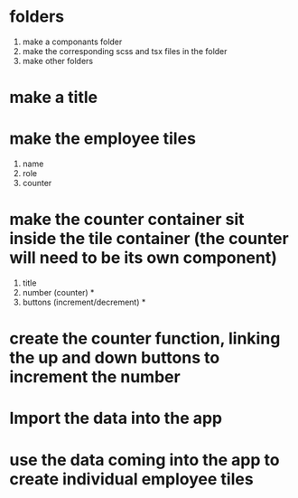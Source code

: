 # folders
1. make a componants folder
2. make the corresponding scss and tsx files in the folder
3. make other folders 

# make a title

# make the employee tiles
1. name
2. role
3. counter


# make the counter container sit inside the tile container (the counter will need to be its own component)
1. title
2. number (counter) *
3. buttons (increment/decrement) *

# create the counter function, linking the up and down buttons to increment the number

# Import the data into the app

# use the data coming into the app to create individual employee tiles 